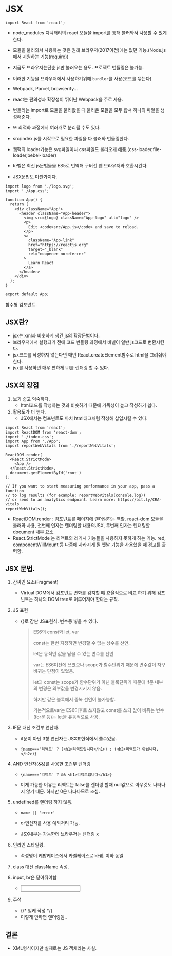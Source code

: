 # JSX

```react
import React from 'react';
```

* node_modules 디렉터리의 react 모듈을 import를 통해 불러와서 사용할 수 있게한다.
* 모듈을 불러와서 사용하는 것은 원래 브라우저(2017이전)에는 없던 기능.(Node.js에서 지원하는 기능(require))
* 지금도 브라우저는단순 js만 불러오는 용도. 프로젝트 번들링은 불가능.
* 이러한 기능을 브라우저에서 사용하기위해 `bundler`를 사용(코드를 묶는다)
* Webpack, Parcel, browserify...
* react는 편의성과 확장성이 뛰어난 Webpack을 주로 사용.
* 번들러는 import로 모듈을 불러왔을 때 불러온 모듈을 모두 합쳐 하나의 파일을 생성해준다.
* 또 최적화 과정에서 여러개로 분리될 수도 있다.
* src/index.js를 시작으로 필요한 파일을 다 불러와 번들링한다.

* 웹팩의 loader기능은 svg파일이나 css파일도 불러오게 해줌.(css-loader,file-loader,bebel-loader)
* 바벨은 최신 js문법들을 ES5로 번역해 구버전 웹 브라우저와 호환시킨다.
* JSX문법도 마찬가지다.

```react
import logo from './logo.svg';
import './App.css';

function App() {
  return (
    <div className="App">
      <header className="App-header">
        <img src={logo} className="App-logo" alt="logo" />
        <p>
          Edit <code>src/App.js</code> and save to reload.
        </p>
        <a
          className="App-link"
          href="https://reactjs.org"
          target="_blank"
          rel="noopener noreferrer"
        >
          Learn React
        </a>
      </header>
    </div>
  );
}

export default App;

```

함수형 컴포넌트.



## JSX란?

* jsx는 xml과 비슷하게 생긴 js의 확장문법이다.
* 브라우저에서 실행되기 전에 코드 번들링 과정에서 바벨이 일반 js코드로 변환시킨다.
* jsx코드를 작성하지 않는다면 매번 React.createElement함수로 html을 그려줘야한다.
* jsx를 사용하면 매우 편하게 UI를 렌더링 할 수 있다.

## JSX의 장점

1. 보기 쉽고 익숙하다.
   * html코드를 작성하는 것과 비슷하기 때문에 가독성이 높고 작성하기 쉽다.
2. 활용도가 더 높다.
   * JSX에서는 컴포넌트도 마치 html태그처럼 작성해 삽입시킬 수 있다.

```react
import React from 'react';
import ReactDOM from 'react-dom';
import './index.css';
import App from './App';
import reportWebVitals from './reportWebVitals';

ReactDOM.render(
  <React.StrictMode>
    <App />
  </React.StrictMode>,
  document.getElementById('root')
);

// If you want to start measuring performance in your app, pass a function
// to log results (for example: reportWebVitals(console.log))
// or send to an analytics endpoint. Learn more: https://bit.ly/CRA-vitals
reportWebVitals();
```

* ReactDOM.render : 컴포넌트를 페이지에 렌더링하는 역할. react-dom 모듈을 불러와 사용, 첫번째 인자는 렌더링할 내용의JSX, 두번째 인자는 렌더링할 document 내부 요소.
* React.StrictMode 는 리액트의 레거시 기능들을 사용하지 못하게 하는 기능. red, componentWillMount 등 나중에 사라지게 될 옛날 기능을 사용했을 때 경고를 출력함.



## JSX 문법.

1. 감싸인 요소(Fragment)

   * Virtual DOM에서 컴포넌트 변화를 감지할 떄 효율적으로 비교 하기 위해 컴포넌트는 하나의 DOM tree로 이루어져야 한다는 규칙.

2. JS 표현

   * {}로 감싼 JS표현식. 변수등 넣을 수 있다.

     >  ES6의 const와 let, var
     >
     > const는 한번 지정하면 변경할 수 없는 상수를 선언.
     >
     > let은 동적인 값을 담을 수 있는 변수를 선언
     >
     > var는 ES6이전에 쓰였으나 scope가 함수단위기 때문에 변수값이 자꾸 바뀌는 단점이 있었음.
     >
     > let과 const는 scope가 함수단위가 아닌 블록단위기 때문에 if문 내부의 변경은 외부값을 변경시키지 않음.
     >
     > 하지만 같은 블록에서 중복 선언이 불가능함. 
     >
     > 기본적으로var는 ES6이후로 쓰지않고 const를 쓰되 값이 바뀌는 변수 (for문 등)는 let을 유동적으로 사용.

3. IF문 대신 조건부 연산자.

   * if문이 아닌 3항 연산자는 JSX표현식에서 쓸수있음.

   * ```react 
     {name==='리액트' ? (<h1>리액트입니다</h1>) : (<h2>리액트가 아닙니다.</h2>)}
     ```

4. AND 연산자(&&)를 사용한 조건부 렌더링

   * ```react
     {name==='리액트' ? && <h1>리액트입니다</h1>}
     ```

   * 이게 가능한 이유는 리액트는 false를 렌더링 할때 null값으로 아무것도 나타나지 않기 때문. 하지만 0은 나타나므로 조심.

5. undefined를 렌더링 하지 않음.

   * ```react
     name || 'error'
     ```

   * or연산자를 사용 예외처리 가능.

   * JSX내부는 가능한데 브라우저는 렌더링 x

6. 인라인 스타일링.

   * 속성명이 케밥케이스에서 카멜케이스로 바뀜. 이하 동일

7. class 대신 className 속성.

8. input, br은 닫아줘야함

   * <input />

9. 주석

   * {/* 일케 작성 */}
   * 이렇게 안하면 렌더링됨..

## 결론

* XML형식이지만 실제로는 JS 객체라는 사실.